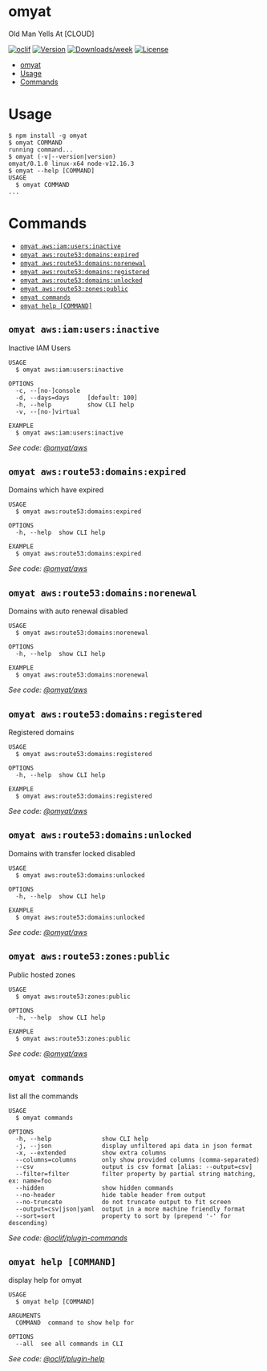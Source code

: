 # omyat

Old Man Yells At [CLOUD]

[![oclif](https://img.shields.io/badge/cli-oclif-brightgreen.svg)](https://oclif.io)
[![Version](https://img.shields.io/npm/v/omyat.svg)](https://npmjs.org/package/omyat)
[![Downloads/week](https://img.shields.io/npm/dw/omyat.svg)](https://npmjs.org/package/omyat)
[![License](https://img.shields.io/npm/l/omyat.svg)](https://github.com/omyat/cli/blob/master/package.json)

<!-- toc -->
* [omyat](#omyat)
* [Usage](#usage)
* [Commands](#commands)
<!-- tocstop -->

# Usage

<!-- usage -->
```sh-session
$ npm install -g omyat
$ omyat COMMAND
running command...
$ omyat (-v|--version|version)
omyat/0.1.0 linux-x64 node-v12.16.3
$ omyat --help [COMMAND]
USAGE
  $ omyat COMMAND
...
```
<!-- usagestop -->

# Commands

<!-- commands -->
* [`omyat aws:iam:users:inactive`](#omyat-awsiamusersinactive)
* [`omyat aws:route53:domains:expired`](#omyat-awsroute53domainsexpired)
* [`omyat aws:route53:domains:norenewal`](#omyat-awsroute53domainsnorenewal)
* [`omyat aws:route53:domains:registered`](#omyat-awsroute53domainsregistered)
* [`omyat aws:route53:domains:unlocked`](#omyat-awsroute53domainsunlocked)
* [`omyat aws:route53:zones:public`](#omyat-awsroute53zonespublic)
* [`omyat commands`](#omyat-commands)
* [`omyat help [COMMAND]`](#omyat-help-command)

## `omyat aws:iam:users:inactive`

Inactive IAM Users

```
USAGE
  $ omyat aws:iam:users:inactive

OPTIONS
  -c, --[no-]console
  -d, --days=days     [default: 100]
  -h, --help          show CLI help
  -v, --[no-]virtual

EXAMPLE
  $ omyat aws:iam:users:inactive
```

_See code: [@omyat/aws](https://github.com/omyat/aws/blob/v0.1.0/src/commands/aws/iam/users/inactive.ts)_

## `omyat aws:route53:domains:expired`

Domains which have expired

```
USAGE
  $ omyat aws:route53:domains:expired

OPTIONS
  -h, --help  show CLI help

EXAMPLE
  $ omyat aws:route53:domains:expired
```

_See code: [@omyat/aws](https://github.com/omyat/aws/blob/v0.1.0/src/commands/aws/route53/domains/expired.ts)_

## `omyat aws:route53:domains:norenewal`

Domains with auto renewal disabled

```
USAGE
  $ omyat aws:route53:domains:norenewal

OPTIONS
  -h, --help  show CLI help

EXAMPLE
  $ omyat aws:route53:domains:norenewal
```

_See code: [@omyat/aws](https://github.com/omyat/aws/blob/v0.1.0/src/commands/aws/route53/domains/norenewal.ts)_

## `omyat aws:route53:domains:registered`

Registered domains

```
USAGE
  $ omyat aws:route53:domains:registered

OPTIONS
  -h, --help  show CLI help

EXAMPLE
  $ omyat aws:route53:domains:registered
```

_See code: [@omyat/aws](https://github.com/omyat/aws/blob/v0.1.0/src/commands/aws/route53/domains/registered.ts)_

## `omyat aws:route53:domains:unlocked`

Domains with transfer locked disabled

```
USAGE
  $ omyat aws:route53:domains:unlocked

OPTIONS
  -h, --help  show CLI help

EXAMPLE
  $ omyat aws:route53:domains:unlocked
```

_See code: [@omyat/aws](https://github.com/omyat/aws/blob/v0.1.0/src/commands/aws/route53/domains/unlocked.ts)_

## `omyat aws:route53:zones:public`

Public hosted zones

```
USAGE
  $ omyat aws:route53:zones:public

OPTIONS
  -h, --help  show CLI help

EXAMPLE
  $ omyat aws:route53:zones:public
```

_See code: [@omyat/aws](https://github.com/omyat/aws/blob/v0.1.0/src/commands/aws/route53/zones/public.ts)_

## `omyat commands`

list all the commands

```
USAGE
  $ omyat commands

OPTIONS
  -h, --help              show CLI help
  -j, --json              display unfiltered api data in json format
  -x, --extended          show extra columns
  --columns=columns       only show provided columns (comma-separated)
  --csv                   output is csv format [alias: --output=csv]
  --filter=filter         filter property by partial string matching, ex: name=foo
  --hidden                show hidden commands
  --no-header             hide table header from output
  --no-truncate           do not truncate output to fit screen
  --output=csv|json|yaml  output in a more machine friendly format
  --sort=sort             property to sort by (prepend '-' for descending)
```

_See code: [@oclif/plugin-commands](https://github.com/oclif/plugin-commands/blob/v1.3.0/src/commands/commands.ts)_

## `omyat help [COMMAND]`

display help for omyat

```
USAGE
  $ omyat help [COMMAND]

ARGUMENTS
  COMMAND  command to show help for

OPTIONS
  --all  see all commands in CLI
```

_See code: [@oclif/plugin-help](https://github.com/oclif/plugin-help/blob/v3.1.0/src/commands/help.ts)_
<!-- commandsstop -->
